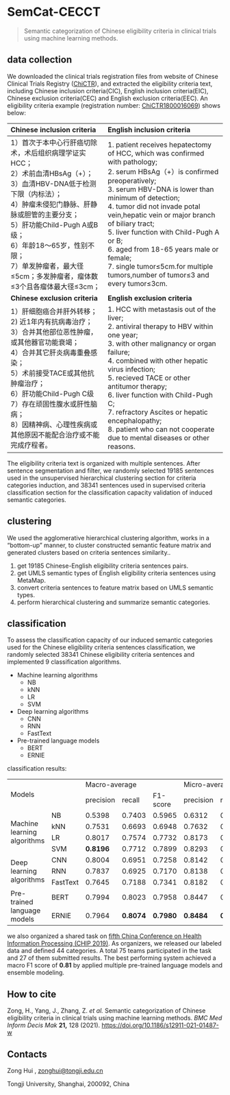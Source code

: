 # SemCat-CECCT
> Semantic categorization of Chinese eligibility criteria in clinical trials using machine learning methods.

## data collection

We downloaded the clinical trials registration files from website of Chinese Clinical Trials Registry ([ChiCTR](http://www.chictr.org.cn/)), and extracted the eligibility criteria text, including Chinese inclusion criteria(CIC), English inclusion criteria(EIC), Chinese exclusion criteria(CEC) and English exclusion criteria(EEC). An eligibility criteria example (registration number: [ChiCTR1800016069](http://www.chictr.org.cn/showproj.aspx?proj=27068)) shows below:

| **Chinese inclusion criteria**                               | **English inclusion criteria**                               |
| :----------------------------------------------------------- | :----------------------------------------------------------- |
| 1）首次于本中心行肝癌切除术，术后组织病理学证实HCC；<br/>2）术前血清HBsAg（+）；<br/>3）血清HBV-DNA低于检测下限（内标法）；<br/>4）肿瘤未侵犯门静脉、肝静脉或胆管的主要分支；<br/>5）肝功能Child-Pugh A或B级；<br/>6）年龄18～65岁，性别不限；<br/>7）单发肿瘤者，最大径≤5cm；多发肿瘤者，瘤体数≤3个且各瘤体最大径≤3cm； | 1. patient receives hepatectomy of HCC, which was confirmed with pathology;<br/>2. serum HBsAg（+）is confirmed preoperatively;<br/>3. serum HBV-DNA is lower than minimum of detection;<br/>4. tumor did not invade potal vein,hepatic vein or major branch of biliary tract;<br/>5. liver function with Child-Pugh A or B;<br/>6. aged from 18-65 years male or female;<br/>7. single tumor≤5cm.for multiple tumors,number of tumor≤3 and every tumor≤3cm. |
| **Chinese exclusion criteria**                               | **English exclusion criteria**                               |
| 1）肝细胞癌合并肝外转移；<br/>2) 近1年内有抗病毒治疗；<br/>3）合并其他部位恶性肿瘤，或其他器官功能衰竭；<br/>4）合并其它肝炎病毒重叠感染；<br/>5）术前接受TACE或其他抗肿瘤治疗；<br/>6）肝功能Child-Pugh C级<br/>7）存在顽固性腹水或肝性脑病；<br/>8）因精神病、心理性疾病或其他原因不能配合治疗或不能完成疗程者。 | 1. HCC with metastasis out of the liver;<br/>2. antiviral therapy to HBV within one year;<br/>3. with other malignancy or organ failure;<br/>4. combined with other hepatic virus infection;<br/>5. recieved TACE or other antitumor therapy;<br/>6. liver function with Child-Pugh C;<br/>7. refractory Ascites or hepatic encephalopathy;<br/>8. patient who can not cooperate due to mental diseases or other reasons. |

The eligibility criteria text is organized with multiple sentences. After sentence segmentation and filter, we randomly selected 19185 sentences used in the unsupervised hierarchical clustering section for criteria categories induction, and 38341 sentences used in supervised criteria classification section for the classification capacity validation of induced semantic categories.

## clustering
We used the agglomerative hierarchical clustering algorithm, works in a “bottom-up” manner, to cluster constructed semantic feature matrix and generated clusters based on criteria sentences similarity..

1. get 19185 Chinese-English eligibility criteria sentences pairs.
2. get UMLS semantic types of English eligibility criteria sentences using MetaMap.
3. convert criteria sentences to feature matrix based on UMLS semantic types.
4. perform hierarchical clustering and summarize semantic categories.

## classification

To assess the classification capacity of our induced semantic categories used for the Chinese eligibility criteria sentences classification, we randomly selected 38341 Chinese eligibility criteria sentences and implemented 9 classification algorithms.

- Machine learning algorithms
  - NB
  - kNN
  - LR
  - SVM
- Deep learning algorithms
  - CNN
  - RNN
  - FastText
- Pre-trained language models
  - BERT
  - ERNIE

classification results:

<table>
   <tr>
      <td colspan="2" rowspan="2">Models</td>
      <td colspan="3">Macro-average</td>
      <td colspan="3">Micro-average</td>
   </tr>
   <tr>
      <td>precision</td><td>recall</td><td>F1-score</td><td>precision</td><td>recall</td>
      <td>F1-score</td>
   </tr>
   <tr>
      <td rowspan="4">Machine learning algorithms</td>
      <td>NB</td>
      <td>0.5398</td><td>0.7403</td><td>0.5965</td>
      <td>0.6312</td><td>0.6312</td><td>0.6312</td>
   </tr>
   <tr>
      <td>kNN</td><td>0.7531</td><td>0.6693</td><td>0.6948</td>
      <td>0.7632</td><td>0.7632</td><td>0.7632</td>
   </tr>
   <tr>
      <td>LR</td>
      <td>0.8017</td><td>0.7574</td><td>0.7732</td>
      <td>0.8173</td><td>0.8173</td><td>0.8173</td>
   </tr>
   <tr>
      <td>SVM</td>
       <td><b>0.8196</b></td><td>0.7712</td><td>0.7899</td>
      <td>0.8293</td><td>0.8293</td><td>0.8293</td>
   </tr>
   <tr>
      <td rowspan="3">Deep learning algorithms</td>
      <td>CNN</td>
      <td>0.8004</td><td>0.6951</td><td>0.7258</td>
      <td>0.8142</td><td>0.8142</td><td>0.8142</td>
   </tr>
   <tr>
      <td>RNN</td>
      <td>0.7837</td><td>0.6925</td><td>0.7170</td>
      <td>0.8138</td><td>0.8138</td><td>0.8138</td>
   </tr>
   <tr>
      <td>FastText</td>
      <td>0.7645</td><td>0.7188</td><td>0.7341</td>
      <td>0.8182</td><td>0.8182</td><td>0.8182</td>
   </tr>
   <tr>
      <td rowspan="2">Pre-trained language models</td>
      <td>BERT</td>
      <td>0.7994</td><td>0.8023</td><td>0.7958</td>
      <td>0.8447</td><td>0.8447</td><td>0.8447</td>
   </tr>
   <tr>
      <td>ERNIE</td>
       <td>0.7964</td><td><b>0.8074</b></td><td><b>0.7980</b></td>
       <td><b>0.8484</b></td><td><b>0.8484</b></td><td><b>0.8484</b></td>
   </tr>
</table>

we also organized a shared task on [fifth China Conference on Health Information Processing (CHIP 2019)](https://github.com/zonghui0228/chip2019task3). As organizers, we released our labeled data and defined 44 categories. A total 75 teams participated in the task and 27 of them submitted results. The best performing system achieved a macro F1 score of **0.81** by applied multiple pre-trained language models and ensemble modeling.

## How to cite

Zong, H., Yang, J., Zhang, Z. *et al.* Semantic categorization of Chinese eligibility criteria in clinical trials using machine learning methods. *BMC Med Inform Decis Mak* **21,** 128 (2021). https://doi.org/10.1186/s12911-021-01487-w

## Contacts

Zong Hui , [zonghui@tongji.edu.cn](mailto:zonghui@tongji.edu.cn)

Tongji University, Shanghai, 200092, China

